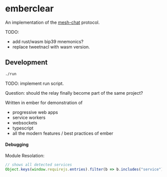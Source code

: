 # emberclear

An implementation of the [mesh-chat](https://github.com/neuravion/mesh-chat) protocol.

TODO:
- add rust/wasm bip39 mnemonics?
- replace tweetnacl with wasm version.

## Development

```bash
./run
```

TODO: implement run script.

Question: should the relay finally become part of the same project?

Written in ember for demonstration of
 - progressive web apps
 - service workers
 - websockets
 - typescript
 - all the modern features / best practices of ember

#### Debugging

Module Resolation:
```js
// shows all detected services
Object.keys(window.requirejs.entries).filter(b => b.includes("service"))
```
